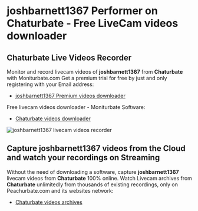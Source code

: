 # joshbarnett1367 Performer on Chaturbate - Free LiveCam videos downloader

## Chaturbate Live Videos Recorder

Monitor and record livecam videos of **joshbarnett1367** from **Chaturbate** with Moniturbate.com
Get a premium trial for free by just and only registering with your Email address:
* [joshbarnett1367 Premium videos downloader](https://moniturbate.com/request-demo-licence-key.html)

Free livecam videos downloader - Moniturbate Software:
* [Chaturbate videos downloader](https://moniturbate.com/moniturbate-download-software.html)

![joshbarnett1367 livecam videos recorder](https://peachurnet.com/templates/moniturbate-software.png)


## Capture joshbarnett1367 videos from the Cloud and watch your recordings on Streaming

Without the need of downloading a software, capture **joshbarnett1367** livecam videos from **Chaturbate** 100% online.
Watch Livecam archives from **Chaturbate** unlimitedly from thousands of existing recordings, only on Peachurbate.com and its websites network:
* [Chaturbate videos archives](https://peachurnet.com/)
